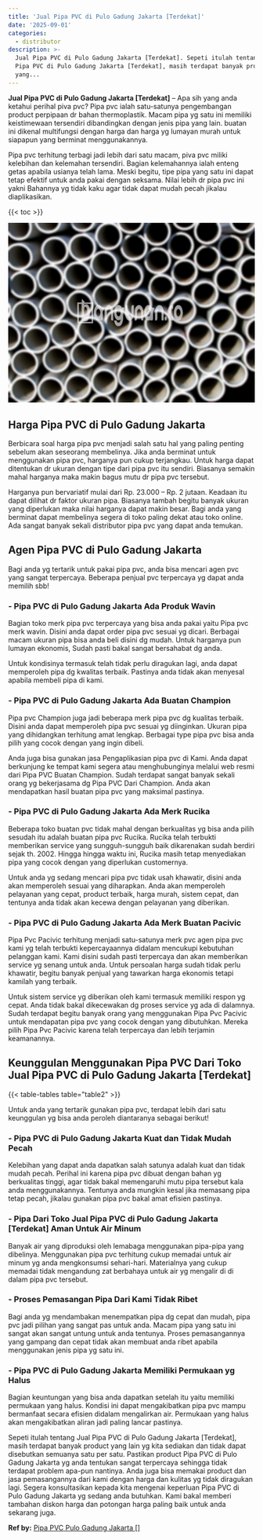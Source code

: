 ```yaml
---
title: 'Jual Pipa PVC di Pulo Gadung Jakarta [Terdekat]'
date: '2025-09-01'
categories:
  - distributor
description: >-
  Jual Pipa PVC di Pulo Gadung Jakarta [Terdekat]. Sepeti itulah tentang Jual
  Pipa PVC di Pulo Gadung Jakarta [Terdekat], masih terdapat banyak product
  yang...
---
```


**Jual Pipa PVC di Pulo Gadung Jakarta \[Terdekat\]** – Apa sih yang anda ketahui perihal piva pvc? Pipa pvc ialah satu-satunya pengembangan product perpipaan dr bahan thermoplastik. Macam pipa yg satu ini memiliki keistimewaan tersendiri dibandingkan dengan jenis pipa yang lain. buatan ini dikenal multifungsi dengan harga dan harga yg lumayan murah untuk siapapun yang berminat menggunakannya.

Pipa pvc terhitung terbagi jadi lebih dari satu macam, piva pvc miliki kelebihan dan kelemahan tersendiri. Bagian kelemahannya ialah enteng getas apabila usianya telah lama. Meski begitu, tipe pipa yang satu ini dapat tetap efektif untuk anda pakai dengan seksama. Nilai lebih dr pipa pvc ini yakni Bahannya yg tidak kaku agar tidak dapat mudah pecah jikalau diaplikasikan.

{{< toc >}}

![Jual Pipa PVC di Pulo Gadung Jakarta [Terdekat]](/images/jaul-pipa-pvc-50.png)

## Harga Pipa PVC di Pulo Gadung Jakarta

Berbicara soal harga pipa pvc menjadi salah satu hal yang paling penting sebelum akan seseorang membelinya. Jika anda berminat untuk menggunakan pipa pvc, harganya pun cukup terjangkau. Untuk harga dapat ditentukan dr ukuran dengan tipe dari pipa pvc itu sendiri. Biasanya semakin mahal harganya maka makin bagus mutu dr pipa pvc tersebut.

Harganya pun bervariatif mulai dari Rp. 23.000 – Rp. 2 jutaan. Keadaan itu dapat dilihat dr faktor ukuran pipa. Biasanya tambah begitu banyak ukuran yang diperlukan maka nilai harganya dapat makin besar. Bagi anda yang berminat dapat membelinya segera di toko paling dekat atau toko online. Ada sangat banyak sekali distributor pipa pvc yang dapat anda temukan.

## Agen Pipa PVC di Pulo Gadung Jakarta

Bagi anda yg tertarik untuk pakai pipa pvc, anda bisa mencari agen pvc yang sangat terpercaya. Beberapa penjual pvc terpercaya yg dapat anda memilih sbb!

### \- Pipa PVC di Pulo Gadung Jakarta Ada Produk Wavin

Bagian toko merk pipa pvc terpercaya yang bisa anda pakai yaitu Pipa pvc merk wavin. Disini anda dapat order pipa pvc sesuai yg dicari. Berbagai macam ukuran pipa bisa anda beli disini dg mudah. Untuk harganya pun lumayan ekonomis, Sudah pasti bakal sangat bersahabat dg anda.

Untuk kondisinya termasuk telah tidak perlu diragukan lagi, anda dapat memperoleh pipa dg kwalitas terbaik. Pastinya anda tidak akan menyesal apabila membeli pipa di kami.

### \- Pipa PVC di Pulo Gadung Jakarta Ada Buatan Champion

Pipa pvc Champion juga jadi beberapa merk pipa pvc dg kualitas terbaik. Disini anda dapat memperoleh pipa pvc sesuai yg diinginkan. Ukuran pipa yang dihidangkan terhitung amat lengkap. Berbagai type pipa pvc bisa anda pilih yang cocok dengan yang ingin dibeli.

Anda juga bisa gunakan jasa Pengaplikasian pipa pvc di Kami. Anda dapat berkunjung ke tempat kami segera atau menghubunginya melalui web resmi dari Pipa PVC Buatan Champion. Sudah terdapat sangat banyak sekali orang yg bekerjasama dg Pipa PVC Dari Champion. Anda akan mendapatkan hasil buatan pipa pvc yang maksimal pastinya.

### \- Pipa PVC di Pulo Gadung Jakarta Ada Merk Rucika

Beberapa toko buatan pvc tidak mahal dengan berkualitas yg bisa anda pilih sesudah itu adalah buatan pipa pvc Rucika. Rucika telah terbukti memberikan service yang sungguh-sungguh baik dikarenakan sudah berdiri sejak th. 2002. Hingga hingga waktu ini, Rucika masih tetap menyediakan pipa yang cocok dengan yang diperlukan customernya.

Untuk anda yg sedang mencari pipa pvc tidak usah khawatir, disini anda akan memperoleh sesuai yang diharapkan. Anda akan memperoleh pelayanan yang cepat, product terbaik, harga murah, sistem cepat, dan tentunya anda tidak akan kecewa dengan pelayanan yang diberikan.

### \- Pipa PVC di Pulo Gadung Jakarta Ada Merk Buatan Pacivic

Pipa Pvc Pacivic terhitung menjadi satu-satunya merk pvc agen pipa pvc kami yg telah terbukti kepercayaannya didalam mencukupi kebutuhan pelanggan kami. Kami disini sudah pasti terpercaya dan akan memberikan service yg senang untuk anda. Untuk persoalan harga sudah tidak perlu khawatir, begitu banyak penjual yang tawarkan harga ekonomis tetapi kamilah yang terbaik.

Untuk sistem service yg diberikan oleh kami termasuk memiliki respon yg cepat. Anda tidak bakal dikecewakan dg proses service yg ada di dalamnya. Sudah terdapat begitu banyak orang yang menggunakan Pipa Pvc Pacivic untuk mendapatan pipa pvc yang cocok dengan yang dibutuhkan. Mereka pilih Pipa Pvc Pacivic karena telah terpercaya dan lebih terjamin keamanannya.

## Keunggulan Menggunakan Pipa PVC Dari Toko Jual Pipa PVC di Pulo Gadung Jakarta \[Terdekat\]

{{< table-tables table="table2" >}}

Untuk anda yang tertarik gunakan pipa pvc, terdapat lebih dari satu keunggulan yg bisa anda peroleh diantaranya sebagai berikut!

### \- Pipa PVC di Pulo Gadung Jakarta Kuat dan Tidak Mudah Pecah

Kelebihan yang dapat anda dapatkan salah satunya adalah kuat dan tidak mudah pecah. Perihal ini karena pipa pvc dibuat dengan bahan yg berkualitas tinggi, agar tidak bakal memengaruhi mutu pipa tersebut kala anda menggunakannya. Tentunya anda mungkin kesal jika memasang pipa tetap pecah, jikalau gunakan pipa pvc bakal amat efisien pastinya.

### \- Pipa Dari Toko Jual Pipa PVC di Pulo Gadung Jakarta \[Terdekat\] Aman Untuk Air Minum

Banyak air yang diproduksi oleh lemabaga menggunakan pipa-pipa yang dibelinya. Menggunakan pipa pvc terhitung cukup memadai untuk air minum yg anda mengkonsumsi sehari-hari. Materialnya yang cukup memadai tidak mengandung zat berbahaya untuk air yg mengalir di di dalam pipa pvc tersebut.

### \- Proses Pemasangan Pipa Dari Kami Tidak Ribet

Bagi anda yg mendambakan menempatkan pipa dg cepat dan mudah, pipa pvc jadi pilihan yang sangat pas untuk anda. Macam pipa yang satu ini sangat akan sangat untung untuk anda tentunya. Proses pemasangannya yang gampang dan cepat tidak akan membuat anda ribet apabila menggunakan jenis pipa yg satu ini.

### \- Pipa PVC di Pulo Gadung Jakarta Memiliki Permukaan yg Halus

Bagian keuntungan yang bisa anda dapatkan setelah itu yaitu memiliki permukaan yang halus. Kondisi ini dapat mengakibatkan pipa pvc mampu bermanfaat secara efisien didalam mengalirkan air. Permukaan yang halus akan mengakibatkan aliran jadi paling lancar pastinya.

Sepeti itulah tentang Jual Pipa PVC di Pulo Gadung Jakarta \[Terdekat\], masih terdapat banyak product yang lain yg kita sediakan dan tidak dapat disebutkan semuanya satu per satu. Pastikan product Pipa PVC di Pulo Gadung Jakarta yg anda tentukan sangat terpercaya sehingga tidak terdapat problem apa-pun nantinya. Anda juga bisa memakai product dan jasa pemasangannya dari kami dengan harga dan kulitas yg tidak diragukan lagi. Segera konsultasikan kepada kita mengenai keperluan Pipa PVC di Pulo Gadung Jakarta yg sedang anda butuhkan. Kami bakal memberi tambahan diskon harga dan potongan harga paling baik untuk anda sekarang juga.

**Ref by:** [Pipa PVC Pulo Gadung Jakarta []](https://id.wikipedia.org/wiki/Pipa)

